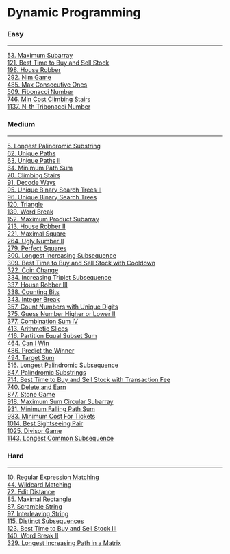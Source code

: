 # Dynamic Programming

### Easy
---
[53. Maximum Subarray](../solutions/0053-Maximum%20Subarray.md)</br>
[121. Best Time to Buy and Sell Stock](../solutions/0121-Best%20Time%20to%20Buy%20and%20Sell%20Stock.md)</br>
[198. House Robber](../solutions/0198-House%20Robber.md)</br>
[292. Nim Game](../solutions/0292-Nim%20Game.md)</br>
[485. Max Consecutive Ones](../solutions/0485-Max%20Consecutive%20Ones.md)</br>
[509. Fibonacci Number](../solutions/0509-Fibonacci%20Number.md)</br>
[746. Min Cost Climbing Stairs](../solutions/0746-Min%20Cost%20Climbing%20Stairs.md)</br>
[1137. N-th Tribonacci Number](../solutions/1137-N-th%20Tribonacci%20Number.md)</br>

### Medium
---
[5. Longest Palindromic Substring](../solutions/0005-Longest%20Palindromic%20Substring.md)</br>
[62. Unique Paths](../solutions/0062-Unique%20Paths.md)</br>
[63. Unique Paths II](../solutions/0063-Unique%20Paths%20II.md)</br>
[64. Minimum Path Sum](../solutions/0064-Minimum%20Path%20Sum.md)</br>
[70. Climbing Stairs](../solutions/0070-Climbing%20Stairs.md)</br>
[91. Decode Ways](../solutions/0091-Decode%20Ways.md)</br>
[95. Unique Binary Search Trees II](../solutions/0095-Unique%20Binary%20Search%20Trees%20II.md)</br>
[96. Unique Binary Search Trees](../solutions/0096-Unique%20Binary%20Search%20Trees.md)</br>
[120. Triangle](../solutions/0120-Triangle.md)</br>
[139. Word Break](../solutions/0139-Word%20Break.md)</br>
[152. Maximum Product Subarray](../solutions/0152-Maximum%20Product%20Subarray.md)</br>
[213. House Robber II](../solutions/0213-House%20Robber%20II.md)</br>
[221. Maximal Square](../solutions/0221-Maximal%20Square.md)</br>
[264. Ugly Number II](../solutions/0264-Ugly%20Number%20II.md)</br>
[279. Perfect Squares](../solutions/0279-Perfect%20Squares.md)</br>
[300. Longest Increasing Subsequence](../solutions/0300-Longest%20Increasing%20Subsequence.md)</br>
[309. Best Time to Buy and Sell Stock with Cooldown](../solutions/0309-Best%20Time%20to%20Buy%20and%20Sell%20Stock%20with%20Cooldown.md)</br>
[322. Coin Change](../solutions/0322-Coin%20Change.md)</br>
[334. Increasing Triplet Subsequence](../solutions/0334-Increasing%20Triplet%20Subsequence.md)</br>
[337. House Robber III](../solutions/0337-House%20Robber%20III.md)</br>
[338. Counting Bits](../solutions/0338-Counting%20Bits.md)</br>
[343. Integer Break](../solutions/0343-Integer%20Break.md)</br>
[357. Count Numbers with Unique Digits](../solutions/0357-Count%20Numbers%20with%20Unique%20Digits.md)</br>
[375. Guess Number Higher or Lower II](../solutions/0375-Guess%20Number%20Higher%20or%20Lower%20II.md)</br>
[377. Combination Sum IV](../solutions/0377-Combination%20Sum%20IV.md)</br>
[413. Arithmetic Slices](../solutions/0413-Arithmetic%20Slices.md)</br>
[416. Partition Equal Subset Sum](../solutions/0416-Partition%20Equal%20Subset%20Sum.md)</br>
[464. Can I Win](../solutions/0464-Can%20I%20Win.md)</br>
[486. Predict the Winner](../solutions/0486-Predict%20the%20Winner.md)</br>
[494. Target Sum](../solutions/0494-Target%20Sum.md)</br>
[516. Longest Palindromic Subsequence](../solutions/0516-Longest%20Palindromic%20Subsequence.md)</br>
[647. Palindromic Substrings](../solutions/0647-Palindromic%20Substrings.md)</br>
[714. Best Time to Buy and Sell Stock with Transaction Fee](../solutions/0714-Best%20Time%20to%20Buy%20and%20Sell%20Stock%20with%20Transaction%20Fee.md)</br>
[740. Delete and Earn](../solutions/0740-Delete%20and%20Earn.md)</br>
[877. Stone Game](../solutions/0877-Stone%20Game.md)</br>
[918. Maximum Sum Circular Subarray](../solutions/0918-Maximum%20Sum%20Circular%20Subarray.md)</br>
[931. Minimum Falling Path Sum](../solutions/0931-Minimum%20Falling%20Path%20Sum.md)</br>
[983. Minimum Cost For Tickets](../solutions/0983-Minimum%20Cost%20For%20Tickets.md)</br>
[1014. Best Sightseeing Pair](../solutions/1014-Best%20Sightseeing%20Pair.md)</br>
[1025. Divisor Game](../solutions/1025-Divisor%20Game.md)</br>
[1143. Longest Common Subsequence](../solutions/1143-Longest%20Common%20Subsequence.md)</br>

### Hard
---
[10. Regular Expression Matching](../../solutions/0010-Regular%20Expression%20Matching.md)</br>
[44. Wildcard Matching](../solutions/0044-Wildcard%20Matching.md)</br>
[72. Edit Distance](../solutions/0072-Edit%20Distance.md)</br>
[85. Maximal Rectangle](../solutions/0085-Maximal%20Rectangle.md)</br>
[87. Scramble String](../solutions/0087-Scramble%20String.md)</br>
[97. Interleaving String](../solutions/0097-Interleaving%20String.md)</br>
[115. Distinct Subsequences](../solutions/0115-Distinct%20Subsequences.md)</br>
[123. Best Time to Buy and Sell Stock III](../solutions/0123-Best%20Time%20to%20Buy%20and%20Sell%20Stock%20III.md)</br>
[140. Word Break II](../solutions/0140-Word%20Break%20II.md)</br>
[329. Longest Increasing Path in a Matrix](../solutions/0329-Longest%20Increasing%20Path%20in%20a%20Matrix.md)</br>
